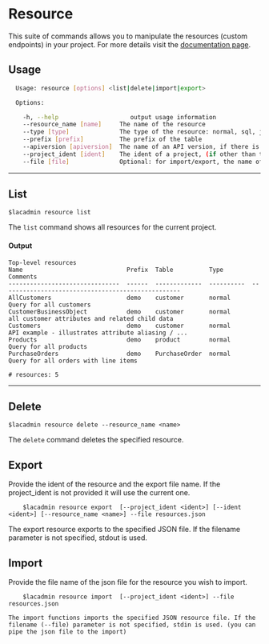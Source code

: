# Resource

This suite of commands allows you to manipulate the resources (custom endpoints) in your project. For more details visit the [documentation page](http://ca-doc.espressologic.com/docs/logic-designer/rest-resources).

## Usage
```sh
  Usage: resource [options] <list|delete|import|export>

  Options:

    -h, --help                    output usage information
    --resource_name [name]     The name of the resource
    --type [type]              The type of the resource: normal, sql, javascript, storedproc, mongo
    --prefix [prefix]          The prefix of the table
    --apiversion [apiversion]  The name of an API version, if there is more than one - default v1
    --project_ident [ident]    The ident of a project, (if other than the current project
    --file [file]              Optional: for import/export, the name of a file to read from/save to, if unspecified, use stdin/stdout

```

***
## List
    $lacadmin resource list

The `list` command shows all resources for the current project.

#### Output
	Top-level resources
	Name                             Prefix  Table          Type        Comments
	-------------------------------  ------  -------------  ----------  --------------------------------------------------
	AllCustomers                     demo    customer       normal      Query for all customers
	CustomerBusinessObject           demo    customer       normal      all customer attributes and related child data
	Customers                        demo    customer       normal      API example - illustrates attribute aliasing / ...
	Products                         demo    product        normal      Query for all products
	PurchaseOrders                   demo    PurchaseOrder  normal      Query for all orders with line items
	
	# resources: 5


***
## Delete
    $lacadmin resource delete --resource_name <name>

The `delete` command deletes the specified resource.

## Export
Provide the ident of the resource and the export file name. If the project_ident is not provided it will use the current one.
```
    $lacadmin resource export  [--project_ident <ident>] [--ident <ident>] [--resource_name <name>] --file resources.json
```
The export resource exports to the specified JSON file. If the filename parameter is not specified, stdout is used.


## Import
Provide the file name of the json file for the resource you wish to import.
```
    $lacadmin resource import  [--project_ident <ident>] --file resources.json

The import functions imports the specified JSON resource file. If the filename (--file) parameter is not specified, stdin is used. (you can pipe the json file to the import)

